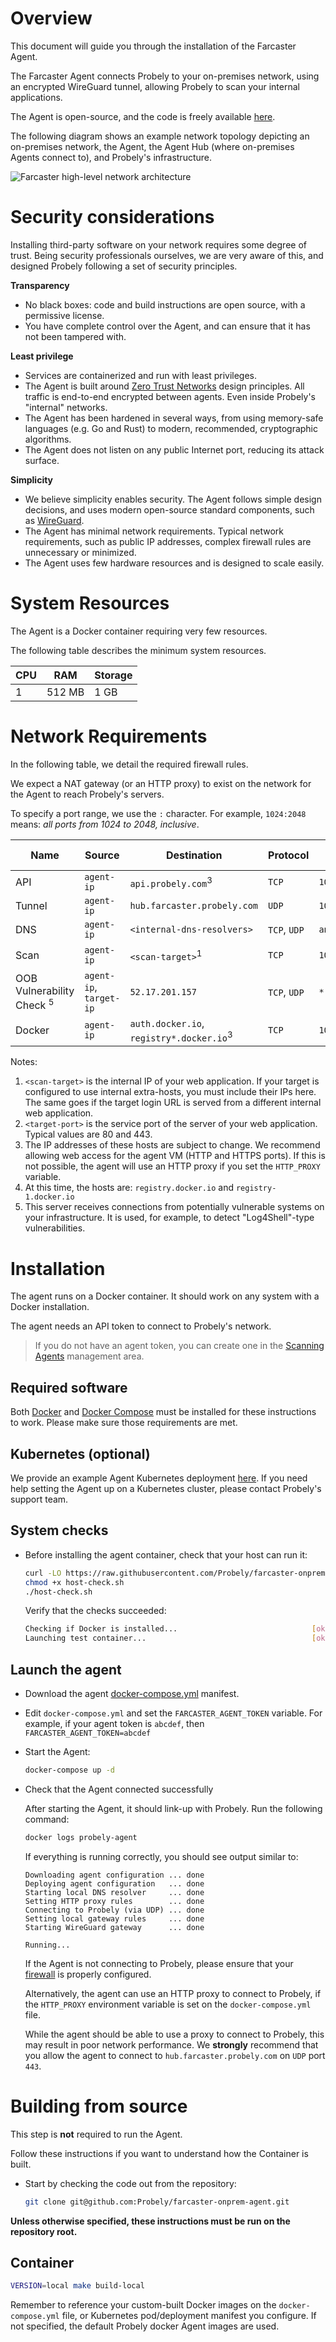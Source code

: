 # Overview

This document will guide you through the installation of the Farcaster Agent.

The Farcaster Agent connects Probely to your on-premises network, using an encrypted WireGuard
tunnel, allowing Probely to scan your internal applications.

The Agent is open-source, and the code is freely available
[here](https://github.com/probely/farcaster-onprem-agent).

The following diagram shows an example network topology depicting an on-premises
network, the Agent, the Agent Hub (where on-premises Agents connect to),
and Probely's infrastructure.

![Farcaster high-level network architecture](https://probely.com/assets/media/img_farcaster.png)

# Security considerations

Installing third-party software on your network requires some degree of trust.
Being security professionals ourselves, we are very aware of this, and designed
Probely following a set of security principles.

**Transparency**

* No black boxes: code and build instructions are open source, with a permissive license.
* You have complete control over the Agent, and can ensure that it has not
been tampered with.

**Least privilege**

* Services are containerized and run with least privileges.
* The Agent is built around
[Zero Trust Networks](https://www.oreilly.com/library/view/zero-trust-networks/9781491962183/)
design principles. All traffic is end-to-end encrypted between agents.
Even inside Probely's "internal" networks.
* The Agent has been hardened in several ways, from using memory-safe languages
(e.g. Go and Rust) to modern, recommended, cryptographic algorithms.
* The Agent does not listen on any public Internet port, reducing its attack
surface.

**Simplicity**

* We believe simplicity enables security.
The Agent follows simple design decisions, and uses modern open-source standard
components, such as [WireGuard](https://www.wireguard.com/).
* The Agent has minimal network requirements. Typical network requirements,
such as public IP addresses, complex firewall rules are unnecessary or minimized.
* The Agent uses few hardware resources and is designed to scale easily.

# System Resources

The Agent is a Docker container requiring very few resources.

The following table describes the minimum system resources.

| CPU     | RAM     | Storage     |
| ------- | ------- | ----------- |
| 1       | 512 MB  | 1 GB        |

# Network Requirements

In the following table, we detail the required firewall rules.

We expect a NAT gateway (or an HTTP proxy) to exist on the network
for the Agent to reach Probely's servers.

To specify a port range, we use the `:` character. For example, `1024:2048`
means: *all ports from 1024 to 2048, inclusive*.

| Name           | Source     | Destination                          | Protocol     | Source Port          | Destination Port |
| -------------- | ---------- | -------------------------------------| ------------ | -------------------- | -------------------- |
| API            | `agent-ip` | `api.probely.com`<sup>3</sup>        | `TCP`        | `1024:65535`         | `443`                  |
| Tunnel         | `agent-ip` | `hub.farcaster.probely.com`          | `UDP`        | `1024:65535`         | `443`                  |
| DNS            | `agent-ip` | `<internal-dns-resolvers>`           | `TCP`, `UDP` | `any`                | `53`                   |
| Scan           | `agent-ip` | `<scan-target>`<sup>1</sup>          | `TCP`        | `1024:65535`         | `<target-port>`<sup>2</sup>    |
| OOB Vulnerability Check <sup>5</sup> | `agent-ip`, `target-ip` | `52.17.201.157`| `TCP`, `UDP`| `*`                  | `*`    |
| Docker         | `agent-ip` | `auth.docker.io`, `registry*.docker.io`<sup>3</sup>     | `TCP`        | `1024:65535`         | `443`        |

Notes:

1. `<scan-target>` is the internal IP of your web application. 
If your target is configured to use internal extra-hosts, you must include their IPs here.
The same goes if the target login URL is served from a different internal web application.
2. `<target-port>` is the service port of the server of your web application.
Typical values are 80 and 443.
3. The IP addresses of these hosts are subject to change. We recommend allowing 
web access for the agent VM (HTTP and HTTPS ports). If this is not possible, the agent
will use an HTTP proxy if you set the `HTTP_PROXY` variable.
4. At this time, the hosts are: `registry.docker.io` and `registry-1.docker.io`
5. This server receives connections from potentially vulnerable systems on your infrastructure.
It is used, for example, to detect "Log4Shell"-type vulnerabilities.

# Installation

The agent runs on a Docker container. It should work on any system with a Docker installation.

The agent needs an API token to connect to Probely's network.

> If you do not have an agent token, you can create one in the
> [Scanning Agents](https://plus.probely.app/scanning-agents/) management area.

## Required software

Both [Docker](https://docs.docker.com/engine/install/) and
[Docker Compose](https://docs.docker.com/compose/install/) must be installed
for these instructions to work. Please make sure those requirements are met.

## Kubernetes (optional)
We provide an example Agent Kubernetes deployment
[here](https://github.com/probely/farcaster-onprem-agent/tree/master/contrib/kubernetes/).
If you need help setting the Agent up on a Kubernetes cluster, please contact
Probely's support team.

## System checks
* Before installing the agent container, check that your host can run it:
  ```bash
  curl -LO https://raw.githubusercontent.com/Probely/farcaster-onprem-agent/master/farcaster/host-check.sh
  chmod +x host-check.sh
  ./host-check.sh
  ```

  Verify that the checks succeeded:
  ```bash
  Checking if Docker is installed...                              [ok]
  Launching test container...                                     [ok]
  ```

## Launch the agent
* Download the agent [docker-compose.yml](url) manifest.
* Edit `docker-compose.yml` and set the `FARCASTER_AGENT_TOKEN` variable.
  For example, if your agent token is `abcdef`, then `FARCASTER_AGENT_TOKEN=abcdef`

* Start the Agent:

  ```bash
  docker-compose up -d
  ```

* Check that the Agent connected successfully

  After starting the Agent, it should link-up with Probely. Run the following command:
  ```bash
  docker logs probely-agent
  ```

  If everything is running correctly, you should see output similar to:
  ```
  Downloading agent configuration ... done
  Deploying agent configuration   ... done
  Starting local DNS resolver     ... done
  Setting HTTP proxy rules        ... done
  Connecting to Probely (via UDP) ... done
  Setting local gateway rules     ... done
  Starting WireGuard gateway      ... done
  
  Running...
  ```

  If the Agent is not connecting to Probely, please ensure that your [firewall](#firewall-rules)
  is properly configured.
  
  Alternatively, the agent can use an HTTP proxy to connect to Probely, if the `HTTP_PROXY`
  environment variable is set on the `docker-compose.yml` file.
  
  While the agent should be able to use a proxy to connect to Probely, this may result in poor
  network performance. We **strongly** recommend that you allow the agent to connect to
  `hub.farcaster.probely.com` on `UDP` port `443`.

# Building from source

This step is **not** required to run the Agent.

Follow these instructions if you want to understand how the Container is built.

* Start by checking the code out from the repository:

  ```bash
  git clone git@github.com:Probely/farcaster-onprem-agent.git
  ```

**Unless otherwise specified, these instructions must be run on the repository
root.**

## Container

  ```bash
  VERSION=local make build-local
  ```

Remember to reference your custom-built Docker images on the `docker-compose.yml`
file, or Kubernetes pod/deployment manifest you configure. If not specified,
the default Probely docker Agent images are used.
